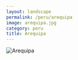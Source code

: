 ```yaml
---
layout: landscape
permalink: /peru/arequipa
image: arequipa.jpg
category: peru
title: Arequipa
---
```

![Arequipa](/images/peru/arequipa.jpg)